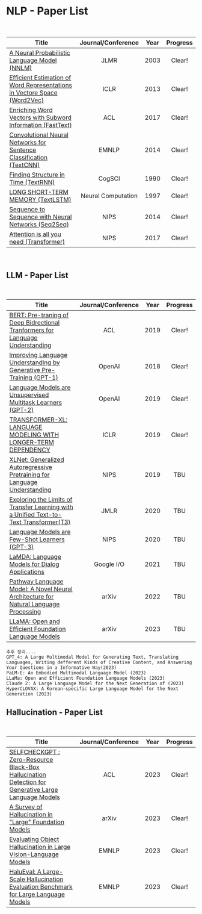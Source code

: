 # NLP - Paper List

<br>

|Title|Journal/Conference|Year|Progress|
|---|:---:|---|:---:|
|[A Neural Probabilistic Language Model (NNLM)](https://github.com/CKtrace/Research-Paper-Review/tree/main/NLP/NNLM)|JLMR|2003|Clear!|
|[Efficient Estimation of Word Representations in Vectore Space (Word2Vec)](https://github.com/CKtrace/Research-Paper-Review/tree/main/NLP/Word2Vec)|ICLR|2013|Clear!|
|[Enriching Word Vectors with Subword Information (FastText)](https://github.com/CKtrace/Research-Paper-Review/tree/main/NLP/FastText)|ACL|2017|Clear!|
|[Convolutional Neural Networks for Sentence Classification (TextCNN)](https://github.com/CKtrace/Research-Paper-Review/tree/main/NLP/TextCNN)|EMNLP|2014|Clear!|
|[Finding Structure in Time (TextRNN)](https://onlinelibrary.wiley.com/doi/epdf/10.1207/s15516709cog1402_1)|CogSCI|1990|Clear!|
|[LONG SHORT-TERM MEMORY (TextLSTM)](https://www.bioinf.jku.at/publications/older/2604.pdf)|Neural Computation|1997|Clear!|
|[Sequence to Sequence with Neural Networks (Seq2Seq)](https://arxiv.org/pdf/1406.1078)|NIPS|2014|Clear!|
|[Attention is all you need (Transformer)](https://arxiv.org/pdf/1706.03762)|NIPS|2017|Clear!|
<br>

## LLM - Paper List

<br>

|Title|Journal/Conference|Year|Progress|
|---|:---:|---|:---:|
|[BERT: Pre-traning of Deep Bidrectional Tranformers for Language Understanding](https://arxiv.org/pdf/1810.04805)|ACL|2019|Clear!|
|[Improving Language Understanding by Generative Pre-Training (GPT-1)](https://cdn.openai.com/research-covers/language-unsupervised/language_understanding_paper.pdf)|OpenAI|2018|Clear!|
|[Language Models are Unsupervised Multitask Learners (GPT-2)](https://cdn.openai.com/better-language-models/language_models_are_unsupervised_multitask_learners.pdf)|OpenAI|2019|Clear!|
|[TRANSFORMER-XL: LANGUAGE MODELING WITH LONGER-TERM DEPENDENCY](https://openreview.net/pdf?id=HJePno0cYm)|ICLR|2019|Clear!|
|[XLNet: Generalized Autoregressive Pretraining for Language Understanding](https://arxiv.org/pdf/1906.08237)|NIPS|2019|TBU|
|[Exploring the Limits of Transfer Learning with a Unified Text-to-Text Transformer(T3)](https://dl.acm.org/doi/pdf/10.5555/3455716.3455856)|JMLR|2020|TBU|
|[Language Models are Few-Shot Learners (GPT-3)](https://arxiv.org/pdf/2005.14165)|NIPS|2020|TBU|
|[LaMDA: Language Models for Dialog Applications](https://arxiv.org/pdf/2201.08239)|Google I/O|2021|TBU|
|[Pathway Language Model: A Novel Neural Architecture for Natural Language Processing](https://arxiv.org/pdf/2204.02311)|arXiv|2022|TBU|
|[LLaMA: Open and Efficient Foundation Language Models](https://arxiv.org/pdf/2302.13971)|arXiv|2023|TBU|

```
추후 정리....
GPT_4: A Large Multimodal Model for Generating Text, Translating Languages, Writing defferent Kinds of Creative Content, and Answering Your Questions in a Informative Way(2023)
PaLM-E: An Embodied Multimodal Language Model (2023)
LLaMa: Open and Efficient Foundation Language Models (2023)
Claude 2: A Large Language Model for the Next Generation of (2023)
HyperCLOVAX: A Korean-specific Large Language Model for the Next Generation (2023)
```

## Hallucination - Paper List

<br>

|Title|Journal/Conference|Year|Progress|
|---|:---:|---|:---:|
|[SELFCHECKGPT : Zero-Resource Black-Box Hallucination Detection for Generative Large Language Models](https://arxiv.org/pdf/2303.08896)|ACL|2023|Clear!|
|[A Survey of Hallucination in "Large" Foundation Models](https://arxiv.org/pdf/2309.05922)|arXiv|2023|Clear!|
|[Evaluating Object Hallucination in Large Vision-Language Models](https://arxiv.org/pdf/2305.10355)|EMNLP|2023|Clear!|
|[HaluEval: A Large-Scale Hallucination Evaluation Benchmark for Large Language Models](https://aclanthology.org/2023.emnlp-main.397.pdf)|EMNLP|2023|Clear!|
